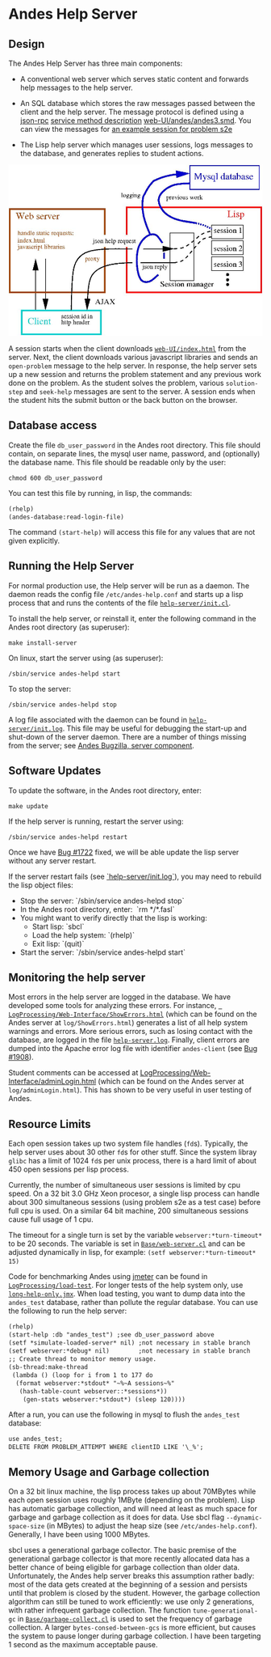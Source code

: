 # Andes Help Server #

## Design ##

The Andes Help Server has three main components:

* A conventional web server which serves static content and
  forwards help messages to the help server.

* An SQL database which stores the raw messages passed between the 
  client and the help server. The message protocol is defined using a
  [json-rpc](http://www.jsonrpc.org)
  [service method description](http://dojotoolkit.org/reference-guide/dojox/rpc/smd.html)
  [web-UI/andes/andes3.smd](../web-UI/andes/andes3.smd).
  You can view the messages for 
  [an example session for problem s2e](../web-UI/Documentation/AsuDocs/nokes-example-json.txt)

* The Lisp help server which manages user sessions, logs messages to
  the database, and generates replies to student actions.

![server diagram](arch.jpg)

A session starts when the client downloads 
[`web-UI/index.html`](../web-UI/index.html)
from the server.  Next, the client downloads various javascript
libraries and sends an `open-problem` message to the help
server.  In response, the help server sets up a new session and returns
the problem statement and any previous work done on the problem. 
As the student solves the problem, various `solution-step`
and `seek-help` messages are sent to the server. 
A session ends when the student hits the submit button or the back
button on the browser. 

## Database access ##

Create the file `db_user_password` in the Andes root
directory.   This file should contain, on separate lines,
the mysql user name, password, and (optionally) the database
name. 
This file should be readable only by the user:

    chmod 600 db_user_password

You can test this file by running, in lisp, the commands:

    (rhelp)
    (andes-database:read-login-file)

The command `(start-help)` will access this file for any values
that are not given explicitly.


## Running the Help Server ##

For normal production use, the Help server will be run as a daemon. 
The daemon reads the config file `/etc/andes-help.conf`
and starts up a lisp process that and runs the contents
of the file <a href="../help-server/init.cl">
`help-server/init.cl`</a>. 

To install the help server, or reinstall it, enter the following
command in the Andes root directory (as superuser):

    make install-server


On linux, start the server using (as superuser):

    /sbin/service andes-helpd start

To stop the server:

    /sbin/service andes-helpd stop

A log file associated with the daemon can be found in 
<a href="../help-server/init.log">`help-server/init.log`</a>. 
This file may be useful for debugging the start-up and shut-down 
of the server daemon. 
There are a number of things missing from the server; see
<a href="http://www.andestutor.org/bugzilla/buglist.cgi?query_format=advanced&amp;short_desc_type=allwordssubstr&amp;short_desc=&amp;product=Andes&amp;component=server&amp;long_desc_type=substring&amp;long_desc=&amp;bug_file_loc_type=allwordssubstr&amp;bug_file_loc=&amp;keywords_type=allwords&amp;keywords=&amp;bug_status=NEW&amp;bug_status=ASSIGNED&amp;bug_status=REOPENED&amp;emailassigned_to1=1&amp;emailtype1=substring&amp;email1=&amp;emailassigned_to2=1&amp;emailreporter2=1&amp;emailcc2=1&amp;emailtype2=substring&amp;email2=&amp;bugidtype=include&amp;bug_id=&amp;chfieldfrom=&amp;chfieldto=Now&amp;chfieldvalue=&amp;cmdtype=doit&amp;order=Reuse+same+sort+as+last+time&amp;field0-0-0=noop&amp;type0-0-0=noop&amp;value0-0-0=">Andes Bugzilla, server component</a>.


## Software Updates ##

To update the software, in the Andes root directory, enter: 

    make update

If the help server is running, restart the server using:

    /sbin/service andes-helpd restart

Once we have <a href="http://www.andestutor.org/bugzilla/show_bug.cgi?id=1722">Bug #1722</a> fixed, we will be able update the lisp server without any server
restart. 

<p id="recompile">If the server restart fails (see 
<a href="../help-server/init.log">`help-server/init.log`</a>), 
you may need to rebuild the lisp object files:
<ul>
  <li>Stop the server:  `/sbin/service andes-helpd stop`
  <li>In the Andes root directory, enter:&nbsp `rm */*.fasl`
  <li>You might want to verify directly that the lisp is working: 
       <ul>
         <li>Start lisp:  `sbcl` 
         <li>Load the help system:   `(rhelp)`
         <li>Exit lisp:   `(quit)`
       </ul>
  <li>Start the server:   `/sbin/service andes-helpd start`
</ul>

## Monitoring the help server ##

Most errors in the help server are logged in the database.   We have 
developed some tools for analyzing these errors.   For instance,
<a href="../LogProcessing/Web-Interface/ShowErrors.html">`
LogProcessing/Web-Interface/ShowErrors.html`</a> 
(which can be found on the Andes server
at `log/ShowErrors.html`) generates a list of all help 
system warnings and errors. 
More serious errors, such as losing contact with the database,
are logged in the file <a href="../help-server.log">
`help-server.log`</a>.   Finally, client
errors are dumped into the Apache error log file with identifier `andes-client`
(see <a href="http://www.andestutor.org/bugzilla/show_bug.cgi?id=1908">Bug #1908</a>).

Student comments can be accessed at
[LogProcessing/Web-Interface/adminLogin.html](../LogProcessing/Web-Interface/adminLogin.html)
(which can be found on the Andes server
at `log/adminLogin.html`).   This has shown to be
very useful in user testing of Andes.

## Resource Limits ##

Each open session takes up two system file handles (`fd`s). 
Typically, the help server uses about 30 other `fd`s for other stuff. 
Since the system libray `glibc` has a limit of 1024 `fd`s per
unix process, there is a hard limit of about 450 open sessions per lisp process. 

Currently, the number of simultaneous user sessions is limited by cpu speed. 
On a 32 bit 3.0 GHz Xeon procesor, a single lisp process can handle about
300 simultaneous sessions (using problem s2e as a test case) before full cpu
is used.   On a similar 64 bit machine, 200 simultaneous sessions cause
full usage of 1 cpu.

The timeout for a single turn is set by the variable 
`webserver:*turn-timeout*` to be 20 seconds.   The variable is 
set in [`Base/web-server.cl`](../Base/web-server.cl)
and can be adjusted dynamically in lisp, for example: 
`(setf webserver:*turn-timeout* 15)`

Code for benchmarking Andes using [jmeter](http://jakarta.apache.org/jmeter)
can be found in [`LogProcessing/load-test`](../LogProcessing/load-test).   For longer tests of the help system only, use
[`long-help-only.jmx`](../LogProcessing/load-test/long-help-only.jmx).   When load testing, you want to dump data into
the `andes_test` database, rather than pollute the regular database. 
You can use the following to run the help server:

    (rhelp)
    (start-help :db "andes_test") ;see db_user_password above
    (setf *simulate-loaded-server* nil) ;not necessary in stable branch
    (setf webserver:*debug* nil)        ;not necessary in stable branch
    ;; Create thread to monitor memory usage.
    (sb-thread:make-thread 
     (lambda () (loop for i from 1 to 177 do 
      (format webserver:*stdout* "~%~A sessions~%" 
       (hash-table-count webserver::*sessions*)) 
        (gen-stats webserver:*stdout*) (sleep 120))))

After a run, you can use the following in mysql to flush the
`andes_test` database:

    use andes_test;
    DELETE FROM PROBLEM_ATTEMPT WHERE clientID LIKE '\_%';


## Memory Usage and Garbage collection ##

On a 32 bit linux machine, the lisp process takes up about 
70MBytes while each open session uses roughly 1MByte (depending
on the problem).   Lisp has automatic garbage collection, and 
will need at least as much space for garbage and garbage collection
as it does for data.   Use sbcl flag `--dynamic-space-size`
(in MBytes) to adjust the heap size 
(see `/etc/andes-help.conf`). 
Generally, I have been using 1000 MBytes.

sbcl uses a generational garbage collector.   The basic premise
of the generational garbage collector is that more recently allocated 
data has a better chance of being eligible for garbage collection than
older data.   Unfortunately, the Andes help server breaks this assumption
rather badly:   most of the data gets created at the beginning of a session
and persists until that problem is closed by the student. 
However, the garbage collection algorithm can still be tuned to work 
efficiently:   we use only 2 generations, with rather infrequent
garbage collection.   The function `tune-generational-gc` 
in [`Base/garbage-collect.cl`](../Base/garbage-collect.cl)
is used to set the frequency of garbage collection. 
A larger `bytes-consed-between-gcs` is more efficient,
but causes the system to pause longer during garbage collection. 
I have been targeting 1 second as the maximum acceptable pause. 
